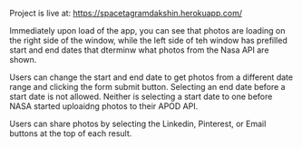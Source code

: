 Project is live at: https://spacetagramdakshin.herokuapp.com/

Immediately upon load of the app, you can see that photos are loading on the right side of the window, while the left side of teh window has prefilled start and end dates that dterminw what photos from the Nasa API are shown.

Users can change the start and end date to get photos from a different date range and clicking the form submit button. Selecting an end date before a start date is not allowed. Neither is selecting a start date to one before NASA started uploaidng photos to their APOD API.

Users can share photos by selecting the Linkedin, Pinterest, or Email buttons at the top of each result.
